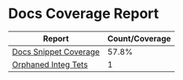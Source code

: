 # Docs Coverage Report

| Report | Count/Coverage |
| -- | -- |
| [Docs Snippet Coverage](docs-pages.md) | 57.8% |
| [Orphaned Integ Tets](orphans-report.md) | 1 |
